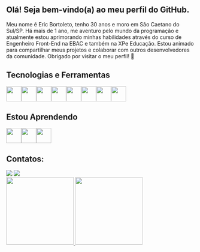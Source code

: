 ## Olá! Seja bem-vindo(a) ao meu perfil do GitHub.
Meu nome é Eric Bortoleto, tenho 30 anos e moro em São Caetano do Sul/SP. Há mais de 1 ano, me aventuro pelo mundo da programação e atualmente estou aprimorando minhas habilidades através do curso de Engenheiro Front-End na EBAC e também na XPe Educação. Estou animado para compartilhar meus projetos e colaborar com outros desenvolvedores da comunidade. Obrigado por visitar o meu perfil! 
👋

## Tecnologias e Ferramentas

<img src="https://cdn.jsdelivr.net/gh/devicons/devicon/icons/html5/html5-original.svg" width="40" height="40" /><img src="https://cdn.jsdelivr.net/gh/devicons/devicon/icons/css3/css3-original.svg"  width="40" height="40" /><img src="https://cdn.jsdelivr.net/gh/devicons/devicon/icons/javascript/javascript-original.svg" width="40" height="40" /><img src="https://cdn.jsdelivr.net/gh/devicons/devicon/icons/git/git-original.svg" width="40" height="40" /><img src="https://cdn.jsdelivr.net/gh/devicons/devicon/icons/github/github-original.svg" width="40" height="40" /><img src="https://cdn.jsdelivr.net/gh/devicons/devicon/icons/vscode/vscode-original.svg" width="40" height="40" /><img src="https://cdn.jsdelivr.net/gh/devicons/devicon/icons/canva/canva-original.svg" width="40" height="40" /><img src="https://cdn.jsdelivr.net/gh/devicons/devicon/icons/figma/figma-original.svg" width="40" height="40" />

## Estou Aprendendo

<img src="https://cdn.jsdelivr.net/gh/devicons/devicon/icons/typescript/typescript-original.svg" width="40" height="40" /><img src="https://cdn.jsdelivr.net/gh/devicons/devicon/icons/sass/sass-original.svg" width="40" height="40" /><img src="https://cdn.jsdelivr.net/gh/devicons/devicon/icons/react/react-original.svg" width="40" height="40" />

## Contatos:

<div>
<a href="https://www.linkedin.com/in/ericbortoleto/" target="_blank"><img src="https://img.shields.io/badge/-LinkedIn-%230077B5?style=for-the-badge&logo=linkedin&logoColor=white" target="_blank"></a>
<a href = "mailto:eric.biazinibortoleto@gmail.com"><img src="https://img.shields.io/badge/Gmail-D14836?style=for-the-badge&logo=gmail&logoColor=white" target="_blank"></a>
</div>


<div>
<a href="https://github.com/EricBortoleto">
<img height="180em" src="https://github-readme-stats-git-masterrstaa-rickstaa.vercel.app/api/top-langs/?username=EricBortoleto&layout=compact&langs_count=7&theme=dracula"/>
<img height="180em" src="https://github-readme-stats-git-masterrstaa-rickstaa.vercel.app/api?username=EricBortoleto&show_icons=true&theme=dracula&include_all_commits=true&count_private=true"/>
</div>
